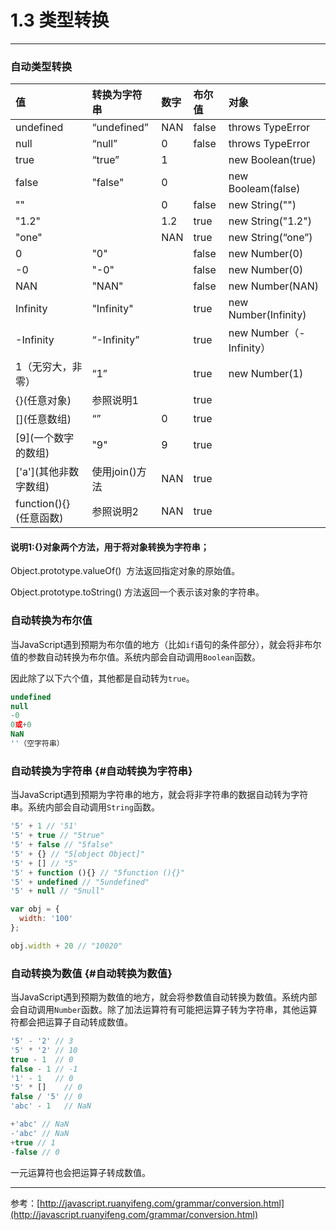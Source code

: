 # 1.3 类型转换

---

### 自动类型转换

| 值 | 转换为字符串 | 数字 | 布尔值 | 对象 |
| :--- | :--- | :--- | :--- | :--- |
| undefined | “undefined” | NAN | false | throws TypeError |
| null | “null” | 0 | false | throws TypeError |
| true | “true” | 1 |  | new Boolean\(true\) |
| false | "false" | 0 |  | new Booleam\(false\) |
| "" |  | 0 | false | new String\(""\) |
| "1.2" |  | 1.2 | true | new String\("1.2"\) |
| "one" |  | NAN | true | new String\(“one”\) |
| 0 | "0" |  | false | new Number\(0\) |
| -0 | "-0" |  | false | new Number\(0\) |
| NAN | "NAN" |  | false | new Number\(NAN\) |
| Infinity | "Infinity" |  | true | new Number\(Infinity\) |
| -Infinity | “-Infinity” |  | true | new Number（-Infinity） |
| 1（无穷大，非零） | “1” |  | true | new Number\(1\) |
| {}\(任意对象\) | 参照说明1 |  | true |  |
| \[\]\(任意数组\) | “” | 0 | true |  |
| \[9\]\(一个数字的数组\) | "9" | 9 | true |  |
| \['a'\]\(其他非数字数组\) | 使用join\(\)方法 | NAN | true |  |
| function\(\){}\(任意函数\) | 参照说明2 | NAN | true |  |

#### 说明1:{}对象两个方法，用于将对象转换为字符串；

Object.prototype.valueOf\(\)  方法返回指定对象的原始值。

Object.prototype.toString\(\) 方法返回一个表示该对象的字符串。

### 自动转换为布尔值

当JavaScript遇到预期为布尔值的地方（比如`if`语句的条件部分），就会将非布尔值的参数自动转换为布尔值。系统内部会自动调用`Boolean`函数。

因此除了以下六个值，其他都是自动转为`true`。

```js
undefined
null
-0
0或+0
NaN
''（空字符串）
```

### 自动转换为字符串 {#自动转换为字符串}

当JavaScript遇到预期为字符串的地方，就会将非字符串的数据自动转为字符串。系统内部会自动调用`String`函数。

```js
'5' + 1 // '51'
'5' + true // "5true"
'5' + false // "5false"
'5' + {} // "5[object Object]"
'5' + [] // "5"
'5' + function (){} // "5function (){}"
'5' + undefined // "5undefined"
'5' + null // "5null"
```

```js
var obj = {
  width: '100'
};

obj.width + 20 // "10020"
```

### 自动转换为数值 {#自动转换为数值}

当JavaScript遇到预期为数值的地方，就会将参数值自动转换为数值。系统内部会自动调用`Number`函数。除了加法运算符有可能把运算子转为字符串，其他运算符都会把运算子自动转成数值。

```js
'5' - '2' // 3
'5' * '2' // 10
true - 1  // 0
false - 1 // -1
'1' - 1   // 0
'5' * []    // 0
false / '5' // 0
'abc' - 1   // NaN
```

```js
+'abc' // NaN
-'abc' // NaN
+true // 1
-false // 0
```

一元运算符也会把运算子转成数值。

---

参考：[http://javascript.ruanyifeng.com/grammar/conversion.html](http://javascript.ruanyifeng.com/grammar/conversion.html)

